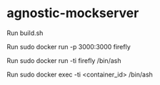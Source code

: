 # agnostic-mockserver

<!-- Build script to create to be run from the project root directory -->
<!-- Compiles TypeScript to JavaScript, copies across all needed files and builds a docker image  -->
Run build.sh

<!-- Run the container with exposed port 3000 on localhost:3000  -->
Run sudo docker run -p 3000:3000 firefly

<!-- Intraspect the docker container  -->
Run sudo docker run -ti firefly /bin/ash

<!-- Use only if you are running the docker container as detached and you want to Intraspect the container  -->
Run sudo docker exec -ti <container_id> /bin/ash